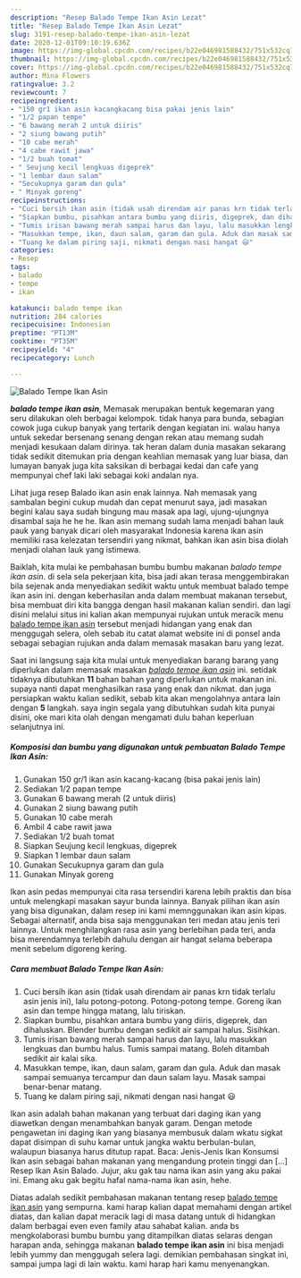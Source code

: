 ```yaml
---
description: "Resep Balado Tempe Ikan Asin Lezat"
title: "Resep Balado Tempe Ikan Asin Lezat"
slug: 3191-resep-balado-tempe-ikan-asin-lezat
date: 2020-12-01T09:10:19.636Z
image: https://img-global.cpcdn.com/recipes/b22e046981588432/751x532cq70/balado-tempe-ikan-asin-foto-resep-utama.jpg
thumbnail: https://img-global.cpcdn.com/recipes/b22e046981588432/751x532cq70/balado-tempe-ikan-asin-foto-resep-utama.jpg
cover: https://img-global.cpcdn.com/recipes/b22e046981588432/751x532cq70/balado-tempe-ikan-asin-foto-resep-utama.jpg
author: Mina Flowers
ratingvalue: 3.2
reviewcount: 7
recipeingredient:
- "150 gr1 ikan asin kacangkacang bisa pakai jenis lain"
- "1/2 papan tempe"
- "6 bawang merah 2 untuk diiris"
- "2 siung bawang putih"
- "10 cabe merah"
- "4 cabe rawit jawa"
- "1/2 buah tomat"
- " Seujung kecil lengkuas digeprek"
- "1 lembar daun salam"
- "Secukupnya garam dan gula"
- " Minyak goreng"
recipeinstructions:
- "Cuci bersih ikan asin (tidak usah direndam air panas krn tidak terlalu asin jenis ini), lalu potong-potong. Potong-potong tempe. Goreng ikan asin dan tempe hingga matang, lalu tiriskan."
- "Siapkan bumbu, pisahkan antara bumbu yang diiris, digeprek, dan dihaluskan. Blender bumbu dengan sedikit air sampai halus. Sisihkan."
- "Tumis irisan bawang merah sampai harus dan layu, lalu masukkan lengkuas dan bumbu halus. Tumis sampai matang. Boleh ditambah sedikit air kalai sika."
- "Masukkan tempe, ikan, daun salam, garam dan gula. Aduk dan masak sampai semuanya tercampur dan daun salam layu. Masak sampai benar-benar matang."
- "Tuang ke dalam piring saji, nikmati dengan nasi hangat 😃"
categories:
- Resep
tags:
- balado
- tempe
- ikan

katakunci: balado tempe ikan 
nutrition: 284 calories
recipecuisine: Indonesian
preptime: "PT13M"
cooktime: "PT35M"
recipeyield: "4"
recipecategory: Lunch

---
```



![Balado Tempe Ikan Asin](https://img-global.cpcdn.com/recipes/b22e046981588432/751x532cq70/balado-tempe-ikan-asin-foto-resep-utama.jpg)

<b><i>balado tempe ikan asin</i></b>, Memasak merupakan bentuk kegemaran yang seru dilakukan oleh berbagai kelompok. tidak hanya para bunda, sebagian cowok juga cukup banyak yang tertarik dengan kegiatan ini. walau hanya untuk sekedar bersenang senang dengan rekan atau memang sudah menjadi kesukaan dalam dirinya. tak heran dalam dunia masakan sekarang tidak sedikit ditemukan pria dengan keahlian memasak yang luar biasa, dan lumayan banyak juga kita saksikan di berbagai kedai dan cafe yang mempunyai chef laki laki sebagai koki andalan nya.

Lihat juga resep Balado ikan asin enak lainnya. Nah memasak yang sambalan begini cukup mudah dan cepat menurut saya, jadi masakan begini kalau saya sudah bingung mau masak apa lagi, ujung-ujungnya disambal saja he he he. Ikan asin memang sudah lama menjadi bahan lauk pauk yang banyak dicari oleh masyarakat Indonesia karena ikan asin memiliki rasa kelezatan tersendiri yang nikmat, bahkan ikan asin bisa diolah menjadi olahan lauk yang istimewa.

Baiklah, kita mulai ke pembahasan bumbu bumbu makanan <i>balado tempe ikan asin</i>. di sela sela pekerjaan kita, bisa jadi akan terasa menggembirakan bila sejenak anda menyediakan sedikit waktu untuk membuat balado tempe ikan asin ini. dengan keberhasilan anda dalam membuat makanan tersebut, bisa membuat diri kita bangga dengan hasil makanan kalian sendiri. dan lagi disini melalui situs ini kalian akan mempunyai rujukan untuk meracik menu <u>balado tempe ikan asin</u> tersebut menjadi hidangan yang enak dan menggugah selera, oleh sebab itu catat alamat website ini di ponsel anda sebagai sebagian rujukan anda dalam memasak masakan baru yang lezat.


Saat ini langsung saja kita mulai untuk menyediakan barang barang yang diperlukan dalam memasak masakan <u><i>balado tempe ikan asin</i></u> ini. setidak tidaknya dibutuhkan <b>11</b> bahan bahan yang diperlukan untuk makanan ini. supaya nanti dapat menghasilkan rasa yang enak dan nikmat. dan juga persiapkan waktu kalian sedikit, sebab kita akan mengolahnya antara lain dengan <b>5</b> langkah. saya ingin segala yang dibutuhkan sudah kita punyai disini, oke mari kita olah dengan mengamati dulu bahan keperluan selanjutnya ini.

<!--inarticleads1-->

##### Komposisi dan bumbu yang digunakan untuk pembuatan Balado Tempe Ikan Asin:

1. Gunakan 150 gr/1 ikan asin kacang-kacang (bisa pakai jenis lain)
1. Sediakan 1/2 papan tempe
1. Gunakan 6 bawang merah (2 untuk diiris)
1. Gunakan 2 siung bawang putih
1. Gunakan 10 cabe merah
1. Ambil 4 cabe rawit jawa
1. Sediakan 1/2 buah tomat
1. Siapkan  Seujung kecil lengkuas, digeprek
1. Siapkan 1 lembar daun salam
1. Gunakan Secukupnya garam dan gula
1. Gunakan  Minyak goreng


Ikan asin pedas mempunyai cita rasa tersendiri karena lebih praktis dan bisa untuk melengkapi masakan sayur bunda lainnya. Banyak pilihan ikan asin yang bisa digunakan, dalam resep ini kami memnggunakan ikan asin kipas. Sebagai alternatif, anda bisa saja menggunakan teri medan atau jenis teri lainnya. Untuk menghilangkan rasa asin yang berlebihan pada teri, anda bisa merendamnya terlebih dahulu dengan air hangat selama beberapa menit sebelum digoreng kering. 

<!--inarticleads2-->

##### Cara membuat Balado Tempe Ikan Asin:

1. Cuci bersih ikan asin (tidak usah direndam air panas krn tidak terlalu asin jenis ini), lalu potong-potong. Potong-potong tempe. Goreng ikan asin dan tempe hingga matang, lalu tiriskan.
1. Siapkan bumbu, pisahkan antara bumbu yang diiris, digeprek, dan dihaluskan. Blender bumbu dengan sedikit air sampai halus. Sisihkan.
1. Tumis irisan bawang merah sampai harus dan layu, lalu masukkan lengkuas dan bumbu halus. Tumis sampai matang. Boleh ditambah sedikit air kalai sika.
1. Masukkan tempe, ikan, daun salam, garam dan gula. Aduk dan masak sampai semuanya tercampur dan daun salam layu. Masak sampai benar-benar matang.
1. Tuang ke dalam piring saji, nikmati dengan nasi hangat 😃


Ikan asin adalah bahan makanan yang terbuat dari daging ikan yang diawetkan dengan menambahkan banyak garam. Dengan metode pengawetan ini daging ikan yang biasanya membusuk dalam wkatu sigkat dapat disimpan di suhu kamar untuk jangka waktu berbulan-bulan, walaupun biasanya harus ditutup rapat. Baca: Jenis-Jenis Ikan Konsumsi Ikan asin sebagai bahan makanan yang mengandung protein tinggi dan […] Resep Ikan Asin Balado. Jujur, aku gak tau nama ikan asin yang aku pakai ini. Emang aku gak begitu hafal nama-nama ikan asin, hehe. 

Diatas adalah sedikit pembahasan makanan tentang resep <u>balado tempe ikan asin</u> yang sempurna. kami harap kalian dapat memahami dengan artikel diatas, dan kalian dapat meracik lagi di masa datang untuk di hidangkan dalam berbagai even even family atau sahabat kalian. anda bs mengkolaborasi bumbu bumbu yang ditampilkan diatas selaras dengan harapan anda, sehingga makanan <b>balado tempe ikan asin</b> ini bisa menjadi lebih yummy dan menggugah selera lagi. demikian pembahasan singkat ini, sampai jumpa lagi di lain waktu. kami harap hari kamu menyenangkan.
